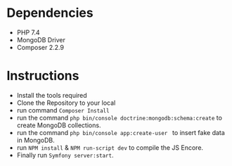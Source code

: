 # Dependencies
- PHP 7.4 
- MongoDB Driver
- Composer 2.2.9

# Instructions
- Install the tools required
- Clone the Repository to your local
- run command ``Composer Install``
- run the command ``php bin/console doctrine:mongodb:schema:create`` to create MongoDB collections.
- run the command ``php bin/console app:create-user `` to insert fake data in MongoDB.
- run ``NPM install`` & ``NPM run-script dev`` to compile the JS Encore.
- Finally run ``Symfony server:start``.
